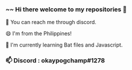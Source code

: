 ### ~~ Hi there welcome to my repositories 👋

💬 You can reach me through discord.

😄 I'm from the Philippines!

🌱 I'm currently learning Bat files and Javascript.
### 📫 Discord : okaypogchamp#1278
<!--
**Notany1ne/notany1ne** is a ✨ _special_ ✨ repository because its `README.md` (this file) appears on your GitHub profile.

Here are some ideas to get you started:

- 🔭 I’m currently working on ...
- 🌱 I’m currently learning ...
- 👯 I’m looking to collaborate on ...
- 🤔 I’m looking for help with ...
- 💬 Ask me about ...
- 📫 How to reach me: ...
- 😄 Pronouns: ...
- ⚡ Fun fact: ...
-->
